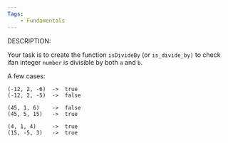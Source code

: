 ```yaml
---
Tags:
    - Fundamentals
---
```


DESCRIPTION:

Your task is to create the function `isDivideBy` (or `is_divide_by)` to check ifan integer `number` is divisible by both `a` and `b`.

A few cases:

```
(-12, 2, -6)  ->  true
(-12, 2, -5)  ->  false

(45, 1, 6)    ->  false
(45, 5, 15)   ->  true

(4, 1, 4)     ->  true
(15, -5, 3)   ->  true
```
